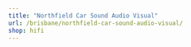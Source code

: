 ```yaml
---
title: "Northfield Car Sound Audio Visual"
url: /brisbane/northfield-car-sound-audio-visual/
shop: hifi
---
```

